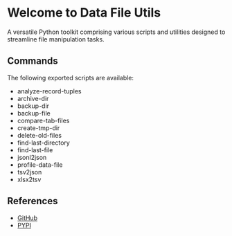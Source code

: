 # Welcome to Data File Utils

A versatile Python toolkit comprising various scripts and utilities designed to streamline file manipulation tasks.

## Commands

The following exported scripts are available:

- analyze-record-tuples
- archive-dir
- backup-dir
- backup-file
- compare-tab-files
- create-tmp-dir
- delete-old-files
- find-last-directory
- find-last-file
- jsonl2json
- profile-data-file
- tsv2json
- xlsx2tsv


## References

* [GitHub](https://github.com/jai-python3/jira-python-utils)
* [PYPI](https://pypi.org/project/jira-python-utils/)
